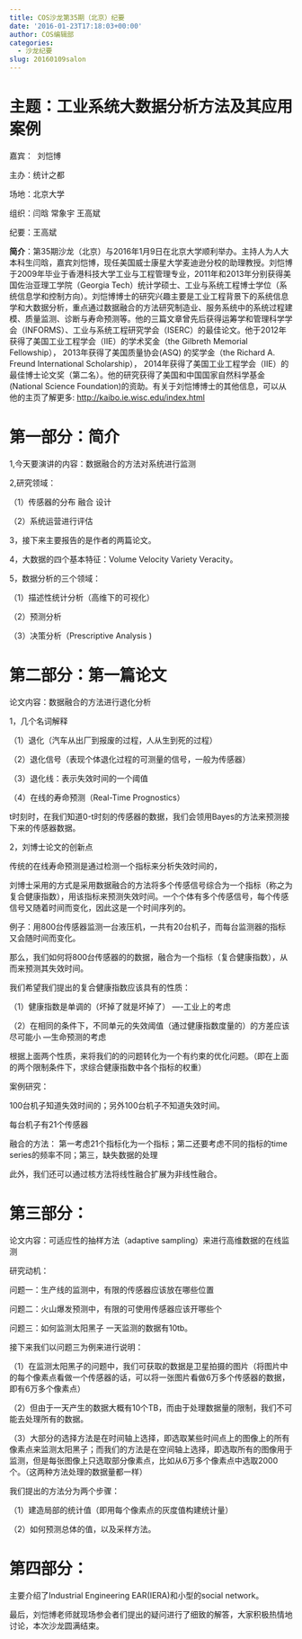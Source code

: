 ```yaml
---
title: COS沙龙第35期（北京）纪要
date: '2016-01-23T17:18:03+00:00'
author: COS编辑部
categories:
  - 沙龙纪要
slug: 20160109salon
---
```


# 主题：工业系统大数据分析方法及其应用案例

嘉宾：  刘恺博

主办：统计之都

场地：北京大学

组织：闫晗 常象宇 王高斌

纪要：王高斌

**简介**：第35期沙龙（北京）与2016年1月9日在北京大学顺利举办。主持人为人大本科生闫晗，嘉宾刘恺博，现任美国威士康星大学麦迪逊分校的助理教授。刘恺博于2009年毕业于香港科技大学工业与工程管理专业，2011年和2013年分别获得美国佐治亚理工学院（Georgia Tech）统计学硕士、工业与系统工程博士学位（系统信息学和控制方向）。刘恺博博士的研究兴趣主要是工业工程背景下的系统信息学和大数据分析，重点通过数据融合的方法研究制造业、服务系统中的系统过程建模、质量监测、诊断与寿命预测等。他的三篇文章曾先后获得运筹学和管理科学学会（INFORMS）、工业与系统工程研究学会（ISERC）的最佳论文。他于2012年获得了美国工业工程学会（IIE）的学术奖金（the Gilbreth Memorial Fellowship）， 2013年获得了美国质量协会(ASQ) 的奖学金（the Richard A. Freund International Scholarship）， 2014年获得了美国工业工程学会（IIE）的最佳博士论文奖（第二名）。他的研究获得了美国和中国国家自然科学基金 (National Science Foundation)的资助。有关于刘恺博博士的其他信息，可以从他的主页了解更多: http://kaibo.ie.wisc.edu/index.html

<!--more-->

# 第一部分：简介

1,今天要演讲的内容：数据融合的方法对系统进行监测

2,研究领域：

（1）传感器的分布 融合 设计

（2）系统运营进行评估

3，接下来主要报告的是作者的两篇论文。

4，大数据的四个基本特征：Volume Velocity Variety Veracity。

5，数据分析的三个领域：

（1）描述性统计分析（高维下的可视化）

（2）预测分析

（3）决策分析（Prescriptive Analysis )

# 第二部分：第一篇论文

论文内容：数据融合的方法进行退化分析

1，几个名词解释

（1）退化（汽车从出厂到报废的过程，人从生到死的过程）

（2）退化信号（表现个体退化过程的可测量的信号，一般为传感器）

（3）退化线：表示失效时间的一个阈值

（4）在线的寿命预测（Real-Time Prognostics）

t时刻时，在我们知道0-t时刻的传感器的数据，我们会领用Bayes的方法来预测接下来的传感器数据。

2，刘博士论文的创新点

传统的在线寿命预测是通过检测一个指标来分析失效时间的，

刘博士采用的方式是采用数据融合的方法将多个传感信号综合为一个指标（称之为复合健康指数），用该指标来预测失效时间。一个个体有多个传感信号，每个传感信号又随着时间而变化，因此这是一个时间序列的。

例子：用800台传感器监测一台液压机，一共有20台机子，而每台监测器的指标又会随时间而变化。

那么，我们如何将800台传感器的的数据，融合为一个指标（复合健康指数），从而来预测其失效时间。

我们希望我们提出的复合健康指数应该具有的性质：

（1）健康指数是单调的（坏掉了就是坏掉了） —-工业上的考虑

（2）在相同的条件下，不同单元的失效阈值（通过健康指数度量的）的方差应该尽可能小 —生命预测的考虑

根据上面两个性质，来将我们的的问题转化为一个有约束的优化问题。（即在上面的两个限制条件下，求综合健康指数中各个指标的权重）

案例研究：

100台机子知道失效时间的；另外100台机子不知道失效时间。

每台机子有21个传感器

融合的方法： 第一考虑21个指标化为一个指标；第二还要考虑不同的指标的time series的频率不同；第三，缺失数据的处理

此外，我们还可以通过核方法将线性融合扩展为非线性融合。

# 第三部分：

论文内容：可适应性的抽样方法（adaptive sampling）来进行高维数据的在线监测

研究动机：

问题一：生产线的监测中，有限的传感器应该放在哪些位置

问题二：火山爆发预测中，有限的可使用传感器应该开哪些个

问题三：如何监测太阳黑子 一天监测的数据有10tb。

接下来我们以问题三为例来进行说明：

（1）在监测太阳黑子的问题中，我们可获取的数据是卫星拍摄的图片（将图片中的每个像素点看做一个传感器的话，可以将一张图片看做6万多个传感器的数据，即有6万多个像素点）

（2）但由于一天产生的数据大概有10个TB，而由于处理数据量的限制，我们不可能去处理所有的数据。

（3）大部分的选择方法是在时间轴上选择，即选取某些时间点上的图像上的所有像素点来监测太阳黑子；而我们的方法是在空间轴上选择，即选取所有的图像用于监测，但是每张图像上只选取部分像素点，比如从6万多个像素点中选取2000个。（这两种方法处理的数据量都一样）

我们提出的方法分为两个步骤：

（1）建造局部的统计值（即用每个像素点的灰度值构建统计量）

（2）如何预测总体的值，以及采样方法。

# 第四部分：

主要介绍了Industrial Engineering EAR(IERA)和小型的social network。

最后，刘恺博老师就现场参会者们提出的疑问进行了细致的解答，大家积极热情地讨论，本次沙龙圆满结束。

